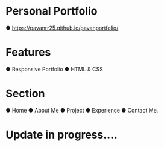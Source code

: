   # Personal Portfolio
● https://pavanrr25.github.io/pavanportfolio/
         
  # Features

● Responsive Portfolio
● HTML & CSS
 # Section 
 
● Home 
● About Me 
● Project
● Experience
● Contact Me.

 # Update in progress....
